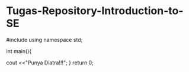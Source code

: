 # Tugas-Repository-Introduction-to-SE
#include <iostream>
using namespace std;

int main(){

cout <<"Punya Diatra!!!";
}
return 0;
